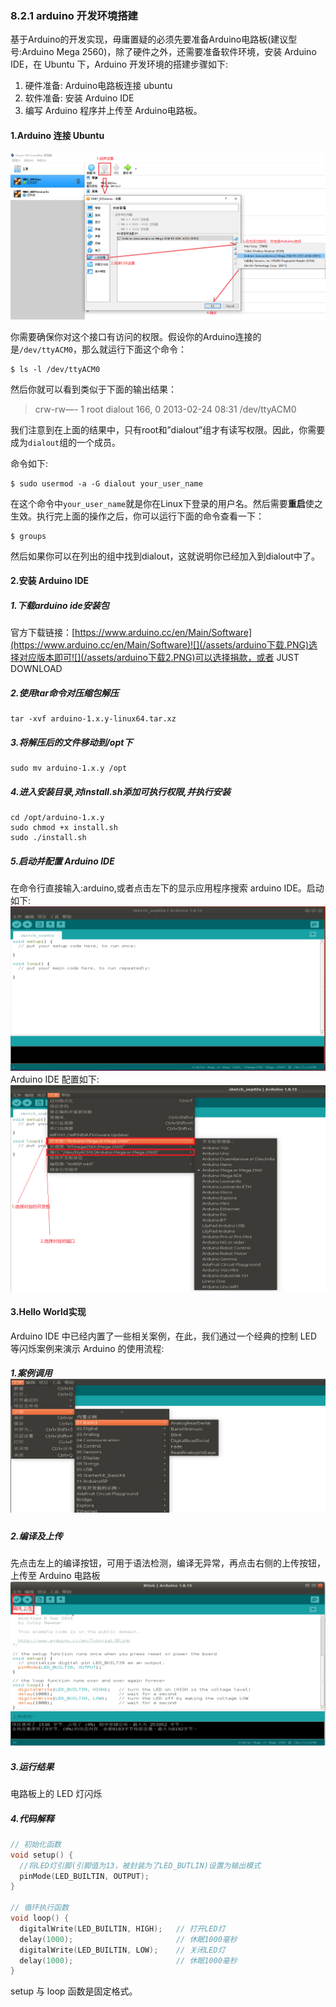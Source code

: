 ### 8.2.1 arduino 开发环境搭建

基于Arduino的开发实现，毋庸置疑的必须先要准备Arduino电路板\(建议型号:Arduino Mega 2560\)，除了硬件之外，还需要准备软件环境，安装 Arduino IDE，在 Ubuntu 下，Arduino 开发环境的搭建步骤如下:

1. 硬件准备: Arduino电路板连接 ubuntu
2. 软件准备: 安装 Arduino IDE
3. 编写 Arduino 程序并上传至 Arduino电路板。

#### 1.Arduino 连接 Ubuntu

![](/assets/虚拟机连接arduino.png)

你需要确保你对这个接口有访问的权限。假设你的Arduino连接的是`/dev/ttyACM0`，那么就运行下面这个命令：

```
$ ls -l /dev/ttyACM0
```

然后你就可以看到类似于下面的输出结果：

> crw-rw—- 1 root dialout 166, 0 2013-02-24 08:31 /dev/ttyACM0

我们注意到在上面的结果中，只有root和”dialout”组才有读写权限。因此，你需要成为`dialout`组的一个成员。

命令如下:

```
$ sudo usermod -a -G dialout your_user_name
```

在这个命令中`your_user_name`就是你在Linux下登录的用户名。然后需要**重启**使之生效。执行完上面的操作之后，你可以运行下面的命令查看一下：

```
$ groups
```

然后如果你可以在列出的组中找到dialout，这就说明你已经加入到dialout中了。

#### 2.安装 Arduino IDE

##### 1.下载arduino ide安装包

官方下载链接：[https://www.arduino.cc/en/Main/Software](https://www.arduino.cc/en/Main/Software)![](/assets/arduino下载.PNG)选择对应版本即可![](/assets/arduino下载2.PNG)可以选择捐款，或者 JUST DOWNLOAD

##### 2.使用tar命令对压缩包解压

```
tar -xvf arduino-1.x.y-linux64.tar.xz
```

##### 3.将解压后的文件移动到/opt下

```
sudo mv arduino-1.x.y /opt
```

##### 4.进入安装目录,对install.sh添加可执行权限,并执行安装

```
cd /opt/arduino-1.x.y
sudo chmod +x install.sh
sudo ./install.sh
```

##### 5.启动并配置 Arduino IDE

在命令行直接输入:arduino,或者点击左下的显示应用程序搜索 arduino IDE。启动如下:![](/assets/arduino启动.PNG)Arduino IDE 配置如下:![](/assets/ArduinoIDE配置.png)

#### 3.Hello World实现

Arduino IDE 中已经内置了一些相关案例，在此，我们通过一个经典的控制 LED 等闪烁案例来演示 Arduino 的使用流程:

##### 1.案例调用![](/assets/arduino_HelloWorld.PNG)

##### 

##### 2.编译及上传

先点击左上的编译按钮，可用于语法检测，编译无异常，再点击右侧的上传按钮，上传至 Arduino 电路板![](/assets/arduino_HelloWorld2.PNG)

##### 3.运行结果

电路板上的 LED 灯闪烁

##### 4.代码解释

```cpp
// 初始化函数
void setup() {
  //将LED灯引脚(引脚值为13，被封装为了LED_BUTLIN)设置为输出模式
  pinMode(LED_BUILTIN, OUTPUT);
}

// 循环执行函数
void loop() {
  digitalWrite(LED_BUILTIN, HIGH);   // 打开LED灯
  delay(1000);                       // 休眠1000毫秒
  digitalWrite(LED_BUILTIN, LOW);    // 关闭LED灯
  delay(1000);                       // 休眠1000毫秒
}
```

setup 与 loop 函数是固定格式。

